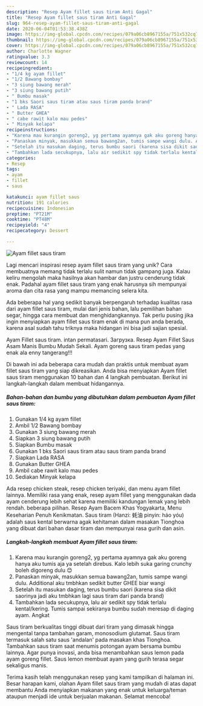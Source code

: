 ```yaml
---
description: "Resep Ayam fillet saus tiram Anti Gagal"
title: "Resep Ayam fillet saus tiram Anti Gagal"
slug: 964-resep-ayam-fillet-saus-tiram-anti-gagal
date: 2020-06-04T01:53:38.438Z
image: https://img-global.cpcdn.com/recipes/079a06cb8967155a/751x532cq70/ayam-fillet-saus-tiram-foto-resep-utama.jpg
thumbnail: https://img-global.cpcdn.com/recipes/079a06cb8967155a/751x532cq70/ayam-fillet-saus-tiram-foto-resep-utama.jpg
cover: https://img-global.cpcdn.com/recipes/079a06cb8967155a/751x532cq70/ayam-fillet-saus-tiram-foto-resep-utama.jpg
author: Charlotte Wagner
ratingvalue: 3.3
reviewcount: 14
recipeingredient:
- "1/4 kg ayam fillet"
- "1/2 Bawang bombay"
- "3 siung bawang merah"
- "3 siung bawang putih"
- " Bumbu masak"
- "1 bks Saori saus tiram atau saus tiram panda brand"
- " Lada RASA"
- " Butter GHEA"
- " cabe rawit kalo mau pedes"
- " Minyak kelapa"
recipeinstructions:
- "Karena mau kurangin goreng2, yg pertama ayamnya gak aku goreng hanya aku tumis aja ya setelah direbus. Kalo lebih suka garing crunchy boleh digoreng dulu 😊"
- "Panaskan minyak, masukkan semua bawang2an, tumis sampe wangi dulu. Additional aku tmbhkan sedikit butter GHEE biar wangi"
- "Setelah itu masukan daging, terus bumbu saori (karena sisa dikit saorinya jadi aku tmbhkan lagi saus tiram dari panda brand)"
- "Tambahkan lada secukupnya, lalu air sedikit spy tidak terlalu kental/kering. Tumis sampai sekiranya bumbu sudah meresap di daging ayam. Angkat"
categories:
- Resep
tags:
- ayam
- fillet
- saus

katakunci: ayam fillet saus 
nutrition: 191 calories
recipecuisine: Indonesian
preptime: "PT21M"
cooktime: "PT48M"
recipeyield: "4"
recipecategory: Dessert

---
```



![Ayam fillet saus tiram](https://img-global.cpcdn.com/recipes/079a06cb8967155a/751x532cq70/ayam-fillet-saus-tiram-foto-resep-utama.jpg)

Lagi mencari inspirasi resep ayam fillet saus tiram yang unik? Cara membuatnya memang tidak terlalu sulit namun tidak gampang juga. Kalau keliru mengolah maka hasilnya akan hambar dan justru cenderung tidak enak. Padahal ayam fillet saus tiram yang enak harusnya sih mempunyai aroma dan cita rasa yang mampu memancing selera kita.

Ada beberapa hal yang sedikit banyak berpengaruh terhadap kualitas rasa dari ayam fillet saus tiram, mulai dari jenis bahan, lalu pemilihan bahan segar, hingga cara membuat dan menghidangkannya. Tak perlu pusing jika ingin menyiapkan ayam fillet saus tiram enak di mana pun anda berada, karena asal sudah tahu triknya maka hidangan ini bisa jadi sajian spesial.

Ayam Fillet saus tiram. intan permatasari. Загрузка. Resep Ayam Fillet Saus Asam Manis Bumbu Mudah Sekali. Ayam goreng saus tiram pedas yang enak ala enny tangerang!!!


Di bawah ini ada beberapa cara mudah dan praktis untuk membuat ayam fillet saus tiram yang siap dikreasikan. Anda bisa menyiapkan Ayam fillet saus tiram menggunakan 10 bahan dan 4 langkah pembuatan. Berikut ini langkah-langkah dalam membuat hidangannya.

<!--inarticleads1-->

##### Bahan-bahan dan bumbu yang dibutuhkan dalam pembuatan Ayam fillet saus tiram:

1. Gunakan 1/4 kg ayam fillet
1. Ambil 1/2 Bawang bombay
1. Gunakan 3 siung bawang merah
1. Siapkan 3 siung bawang putih
1. Siapkan  Bumbu masak
1. Gunakan 1 bks Saori saus tiram atau saus tiram panda brand
1. Siapkan  Lada RASA
1. Gunakan  Butter GHEA
1. Ambil  cabe rawit kalo mau pedes
1. Sediakan  Minyak kelapa


Ada resep chicken steak, resep chicken teriyaki, dan menu ayam fillet lainnya. Memiliki rasa yang enak, resep ayam fillet yang menggunakan dada ayam cenderung lebih sehat karena memiliki kandungan lemak yang lebih rendah. beberapa pilihan. Resep Ayam Bacem Khas Yogyakarta, Menu Keseharian Penuh Kenikmatan. Saus tiram (Hanzi: 蚝油 pinyin: háo yóu) adalah saus kental berwarna agak kehitaman dalam masakan Tionghoa yang dibuat dari bahan dasar tiram dan mempunyai rasa gurih dan asin. 

<!--inarticleads2-->

##### Langkah-langkah membuat Ayam fillet saus tiram:

1. Karena mau kurangin goreng2, yg pertama ayamnya gak aku goreng hanya aku tumis aja ya setelah direbus. Kalo lebih suka garing crunchy boleh digoreng dulu 😊
1. Panaskan minyak, masukkan semua bawang2an, tumis sampe wangi dulu. Additional aku tmbhkan sedikit butter GHEE biar wangi
1. Setelah itu masukan daging, terus bumbu saori (karena sisa dikit saorinya jadi aku tmbhkan lagi saus tiram dari panda brand)
1. Tambahkan lada secukupnya, lalu air sedikit spy tidak terlalu kental/kering. Tumis sampai sekiranya bumbu sudah meresap di daging ayam. Angkat


Saus tiram berkualitas tinggi dibuat dari tiram yang dimasak hingga mengental tanpa tambahan garam, monosodium glutamat. Saus tiram termasuk salah satu saus &#39;andalan&#39; pada masakan khas Tionghoa. Tambahkan saus tiram saat menumis potongan ayam bersama bumbu lainnya. Agar punya inovasi, anda bisa menambahkan saus lemon pada ayam goreng fillet. Saus lemon membuat ayam yang gurih terasa segar sekaligus manis. 

Terima kasih telah menggunakan resep yang kami tampilkan di halaman ini. Besar harapan kami, olahan Ayam fillet saus tiram yang mudah di atas dapat membantu Anda menyiapkan makanan yang enak untuk keluarga/teman ataupun menjadi ide untuk berjualan makanan. Selamat mencoba!
